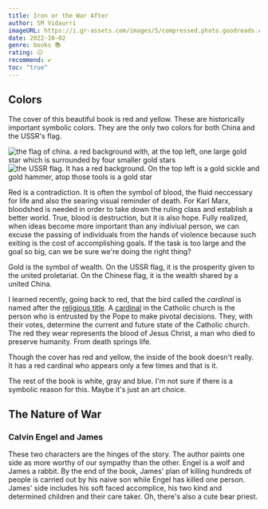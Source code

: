 ```yaml
---
title: Iron or the War After
author: SM Vidaurri
imageURL: https://i.gr-assets.com/images/S/compressed.photo.goodreads.com/books/1563889366l/13235786._SY475_.jpg
date: 2022-10-02
genre: books 📚
rating: 😐
recommend: ✔️
toc: "true"
---
```


##  Colors

The cover of this beautiful book is red and yellow. These are historically important symbolic colors. They are the only two colors for both China and the USSR's flag.
<div class="grid grid-cols-3 gap-2 mx-auto">
<img src="https://images.pond5.com/4k-china-flag-background-loop-footage-096580499_iconl.jpeg" alt="the flag of china. a red background with, at the top left, one large gold star which is surrounded by four smaller gold stars"> <img src="https://upload.wikimedia.org/wikipedia/commons/a/a9/Flag_of_the_Soviet_Union.svg" alt="the USSR flag. It has a red background. On the top left is a gold sickle and gold hammer, atop those tools is a gold star">
</div>

Red is a contradiction. It is often the symbol of blood, the fluid neccessary for life and also the searing visual reminder of death. For Karl Marx, bloodshed is needed in order to take down the ruling class and establish a better world. True, blood is destruction, but it is also hope. Fully realized, when ideas become more important than any indiviual person, we can excuse the passing of individuals from the hands of violence because such exiting is the cost of accomplishing goals. If the task is too large and the goal so big, can we be sure we're doing the right thing?

Gold is the symbol of wealth. On the USSR flag, it is the prosperity given to the united proletariat. On the Chinese flag, it is the wealth shared by a united China. 

I learned recently, going back to red, that the bird called the *cardinal* is named after the [religious title](https://stmatthias-milw.org/2017/03/why-do-catholic-cardinals-wear-red/). A [cardinal](https://www.saturdayeveningpost.com/2020/10/in-a-word-so-many-cardinals/) in the Catholic church is the person who is entrusted by the Pope to make pivotal decisions. They, with their votes, determine the current and future state of the Catholic church. The red they wear represents the blood of Jesus Christ, a man who died to preserve humanity. From death springs life. 

Though the cover has red and yellow, the inside of the book doesn't really. It has a red cardinal who appears only a few times and that is it.

The rest of the book is white, gray and blue. I'm not sure if there is a symbolic reason for this. Maybe it's just an art choice.

## The Nature of War

### Calvin Engel and James 
These two characters are the hinges of the story. The author paints one side as more worthy of our sympathy than the other. Engel is a wolf and James a rabbit. By the end of the book, James' plan of killing hundreds of people is carried out by his naive son while Engel has killed one person. James' side includes his soft faced accomplice, his two kind and determined children and their care taker. Oh, there's also a cute bear priest. 